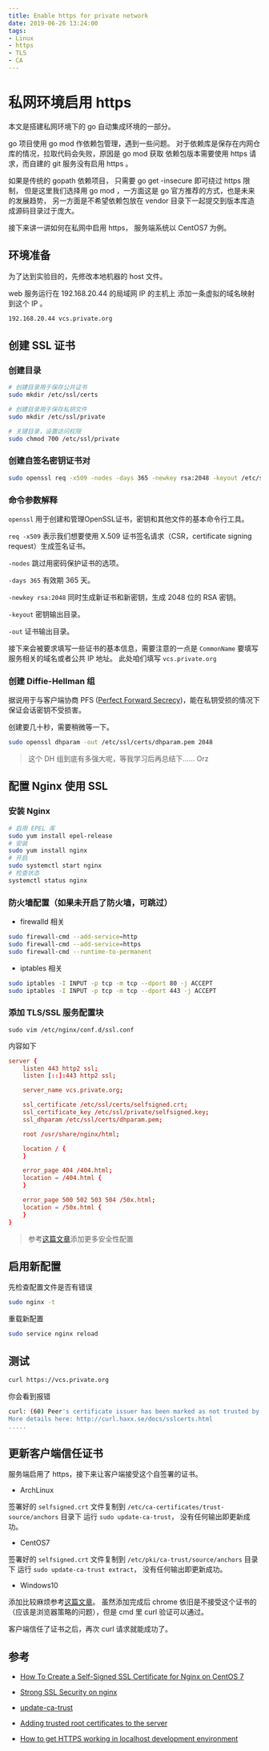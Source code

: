 ```yaml
---
title: Enable https for private network
date: 2019-06-26 13:24:00
tags:
- Linux
- https
- TLS
- CA
---
```


# 私网环境启用 https

本文是搭建私网环境下的 go 自动集成环境的一部分。

go 项目使用 go mod 作依赖包管理，遇到一些问题。
对于依赖库是保存在内网仓库的情况，拉取代码会失败，原因是 go mod 获取
依赖包版本需要使用 https 请求，而自建的 git 服务没有启用 https 。

如果是传统的 gopath 依赖项目， 只需要 go get -insecure 即可绕过 https 限制，
但是这里我们选择用 go mod ，一方面这是 go 官方推荐的方式，也是未来的发展趋势，
另一方面是不希望依赖包放在 vendor 目录下一起提交到版本库造成源码目录过于庞大。

接下来讲一讲如何在私网中启用 https， 服务端系统以 CentOS7 为例。

<!-- more -->

## 环境准备

为了达到实验目的，先修改本地机器的 host 文件。

web 服务运行在 192.168.20.44 的局域网 IP 的主机上
添加一条虚拟的域名映射到这个 IP 。

```txt
192.168.20.44 vcs.private.org
```

## 创建 SSL 证书

### 创建目录

```sh
# 创建目录用于保存公共证书
sudo mkdir /etc/ssl/certs

# 创建目录用于保存私钥文件
sudo mkdir /etc/ssl/private

# 关键目录，设置访问权限
sudo chmod 700 /etc/ssl/private
```

### 创建自签名密钥证书对

```sh
sudo openssl req -x509 -nodes -days 365 -newkey rsa:2048 -keyout /etc/ssl/private/selfsigned.key -out /etc/ssl/certs/selfsigned.crt
```

### 命令参数解释

`openssl` 用于创建和管理OpenSSL证书，密钥和其他文件的基本命令行工具。

`req -x509` 表示我们想要使用 X.509 证书签名请求（CSR，certificate signing request）生成签名证书。

`-nodes` 跳过用密码保护证书的选项。

`-days 365` 有效期 365 天。

`-newkey rsa:2048` 同时生成新证书和新密钥，生成 2048 位的 RSA 密钥。

`-keyout` 密钥输出目录。

`-out` 证书输出目录。

接下来会被要求填写一些证书的基本信息，需要注意的一点是
`CommonName` 要填写服务相关的域名或者公共 IP 地址。
此处咱们填写 `vcs.private.org`

### 创建 Diffie-Hellman 组

据说用于与客户端协商 PFS ([Perfect Forward Secrecy](https://en.wikipedia.org/wiki/Forward_secrecy))，能在私钥受损的情况下保证会话密钥不受损害。

创建要几十秒，需要稍微等一下。

```sh
sudo openssl dhparam -out /etc/ssl/certs/dhparam.pem 2048
```

> 这个 DH 组到底有多强大呢，等我学习后再总结下…… Orz

## 配置 Nginx 使用 SSL

### 安装 Nginx

```sh
# 启用 EPEL 库
sudo yum install epel-release
# 安装
sudo yum install nginx
# 开启
sudo systemctl start nginx
# 检查状态
systemctl status nginx
```

### 防火墙配置（如果未开启了防火墙，可跳过）

* firewalld 相关

```sh
sudo firewall-cmd --add-service=http
sudo firewall-cmd --add-service=https
sudo firewall-cmd --runtime-to-permanent
```

* iptables 相关

```sh
sudo iptables -I INPUT -p tcp -m tcp --dport 80 -j ACCEPT
sudo iptables -I INPUT -p tcp -m tcp --dport 443 -j ACCEPT
```

### 添加 TLS/SSL 服务配置块

`sudo vim /etc/nginx/conf.d/ssl.conf`

内容如下

```conf
server {
    listen 443 http2 ssl;
    listen [::]:443 http2 ssl;

    server_name vcs.private.org;

    ssl_certificate /etc/ssl/certs/selfsigned.crt;
    ssl_certificate_key /etc/ssl/private/selfsigned.key;
    ssl_dhparam /etc/ssl/certs/dhparam.pem;

    root /usr/share/nginx/html;

    location / {
    }

    error_page 404 /404.html;
    location = /404.html {
    }

    error_page 500 502 503 504 /50x.html;
    location = /50x.html {
    }
}
```

> 参考[这篇文章](https://raymii.org/s/tutorials/Strong_SSL_Security_On_nginx.html)添加更多安全性配置

## 启用新配置

先检查配置文件是否有错误

```sh
sudo nginx -t
```

重载新配置

```sh
sudo service nginx reload
```

## 测试

```sh
curl https://vcs.private.org
```

你会看到报错

```sh
curl: (60) Peer's certificate issuer has been marked as not trusted by the user.
More details here: http://curl.haxx.se/docs/sslcerts.html
.....
```

## 更新客户端信任证书

服务端启用了 https，接下来让客户端接受这个自签署的证书。

* ArchLinux

签署好的 `selfsigned.crt` 文件复制到 `/etc/ca-certificates/trust-source/anchors` 目录下
运行 `sudo update-ca-trust`， 没有任何输出即更新成功。

* CentOS7

签署好的 `selfsigned.crt` 文件复制到 `/etc/pki/ca-trust/source/anchors` 目录下
运行 `sudo update-ca-trust extract`， 没有任何输出即更新成功。

* Windows10

添加比较麻烦参考[这篇文章](https://reactpaths.com/how-to-get-https-working-in-localhost-development-environment-f17de34af046)。
虽然添加完成后 chrome 依旧是不接受这个证书的（应该是浏览器策略的问题），但是
cmd 里 curl 验证可以通过。

客户端信任了证书之后，再次 curl 请求就能成功了。

## 参考

* [How To Create a Self-Signed SSL Certificate for Nginx on CentOS 7](https://www.digitalocean.com/community/tutorials/how-to-create-a-self-signed-ssl-certificate-for-nginx-on-centos-7)

* [Strong SSL Security on nginx](https://raymii.org/s/tutorials/Strong_SSL_Security_On_nginx.html)

* [update-ca-trust](https://jlk.fjfi.cvut.cz/arch/manpages/man/update-ca-trust.8)

* [Adding trusted root certificates to the server](https://manuals.gfi.com/en/kerio/connect/content/server-configuration/ssl-certificates/adding-trusted-root-certificates-to-the-server-1605.html)

* [How to get HTTPS working in localhost development environment](https://reactpaths.com/how-to-get-https-working-in-localhost-development-environment-f17de34af046)
